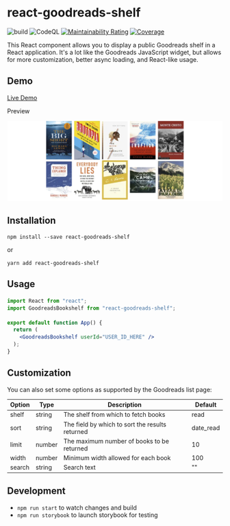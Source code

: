 # react-goodreads-shelf
![build](https://github.com/kylekarpack/react-goodreads-shelf/workflows/build/badge.svg) ![CodeQL](https://github.com/kylekarpack/react-goodreads-shelf/workflows/CodeQL/badge.svg)
[![Maintainability Rating](https://sonarcloud.io/api/project_badges/measure?project=kylekarpack_react-goodreads-shelf&metric=sqale_rating)](https://sonarcloud.io/dashboard?id=kylekarpack_react-goodreads-shelf) [![Coverage](https://sonarcloud.io/api/project_badges/measure?project=kylekarpack_react-goodreads-shelf&metric=coverage)](https://sonarcloud.io/dashboard?id=kylekarpack_react-goodreads-shelf)

This React component allows you to display a public Goodreads shelf in a React application. It's a lot like the Goodreads JavaScript widget, but allows for more customization, better async loading, and React-like usage.

## Demo
[Live Demo](https://kylekarpack.github.io/react-goodreads-shelf)

Preview

![Example image](/sample/sample.png)

## Installation

```
npm install --save react-goodreads-shelf
```
or
```
yarn add react-goodreads-shelf
```

## Usage

```jsx
import React from "react";
import GoodreadsBookshelf from "react-goodreads-shelf";

export default function App() {
  return (
    <GoodreadsBookshelf userId="USER_ID_HERE" />
  );
}
```

## Customization

You can also set some options as supported by the Goodreads list page:

| Option | Type | Description | Default |
| ------ | ---- | ----------- | ------- |
| shelf  | string | The shelf from which to fetch books | read |
| sort  | string | The field by which to sort the results returned | date_read |
| limit  | number | The maximum number of books to be returned | 10 |
| width | number | Minimum width allowed for each book | 100 |
| search | string | Search text | "" |

## Development
- `npm run start` to watch changes and build
- `npm run storybook` to launch storybook for testing
